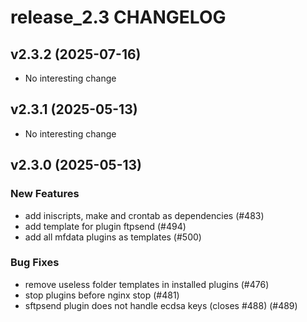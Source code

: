 # release_2.3 CHANGELOG

## v2.3.2 (2025-07-16)

- No interesting change

## v2.3.1 (2025-05-13)

- No interesting change

## v2.3.0 (2025-05-13)

### New Features

- add iniscripts, make and crontab as dependencies (#483)
- add template for plugin ftpsend (#494)
- add all mfdata plugins as templates (#500)

### Bug Fixes

- remove useless folder templates in installed plugins (#476)
- stop plugins before nginx stop (#481)
- sftpsend plugin does not handle ecdsa keys (closes #488) (#489)


